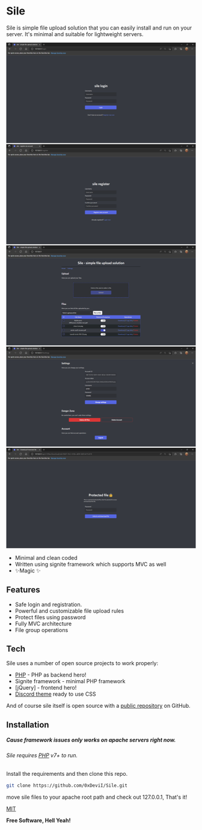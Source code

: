 # Sile
Sile is simple file upload solution that you can easily install and run on your server. It's minimal and suitable for lightweight servers.

![Login](git-resources/login.png "Login page")
![Register](git-resources/register.png "Register page")
![Dashboard](git-resources/dashboard.png "Dashboard page")
![Settings](git-resources/settings.png "Settings page")
![Download protected file](git-resources/downloading-protected-file.png "Download protected file page")



- Minimal and clean coded
- Written using signite framework which supports MVC as well
- ✨Magic ✨

## Features

- Safe login and registration.
- Powerful and customizable file upload rules
- Protect files using password
- Fully MVC architecture
- File group operations

## Tech

Sile uses a number of open source projects to work properly:

- [PHP](https://www.php.net/) - PHP as backend hero!
- Signite framework - minimal PHP framework
- [jQuery] - frontend hero!
- [Discord theme](https://github.com/Clay-Devs/discordcss) ready to use CSS

And of course sile itself is open source with a [public repository](https://github.com/0xDeviI/Sile)
 on GitHub.

## Installation
##### Cause framework issues only works on apache servers right now.
###### Sile requires [PHP](https://www.php.net/) v7+ to run.
Install the requirements and then clone this repo.

```sh
git clone https://github.com/0xDeviI/Sile.git
```
move sile files to your apache root path and check out 127.0.0.1, That's it!

[MIT](https://github.com/0xDeviI/Sile/blob/main/LICENSE)

**Free Software, Hell Yeah!**